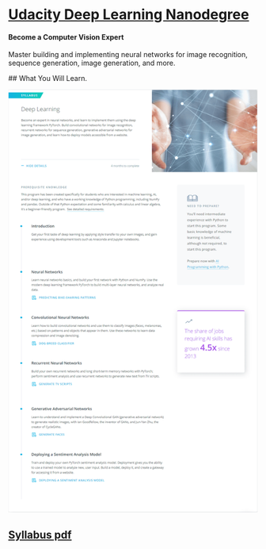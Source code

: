 # [Udacity Deep Learning Nanodegree](https://www.udacity.com/course/deep-learning-nanodegree--nd101) 


#### Become a Computer Vision Expert
<p>Master building and implementing neural networks for image recognition, sequence generation, image generation, and more.</p>
## What You Will Learn.


![DLND outline](asset/outline.png)



## [Syllabus pdf](https://d20vrrgs8k4bvw.cloudfront.net/documents/en-US/Deep+Learning+Nanodegree+Syllabus+8-15.pdf)
